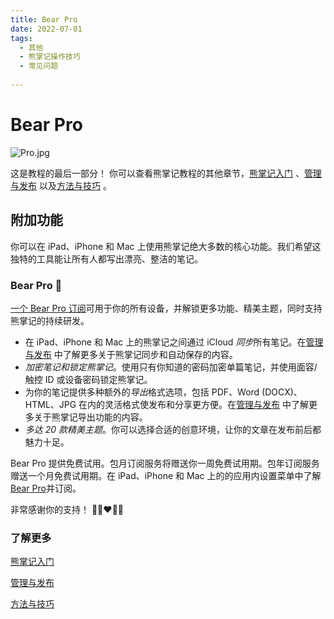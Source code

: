 ```yaml
---
title: Bear Pro
date: 2022-07-01
tags:
  - 其他 
  - 熊掌记操作技巧 
  - 常见问题 
 
---
```


# Bear Pro
![Pro.jpg](/notes/note_images/SFNoteIntro2_File0/Pro.jpg)

这是教程的最后一部分！ 你可以查看熊掌记教程的其他章节，[熊掌记入门](/notes/2021/12/01/熊掌记入门/)
、[管理与发布](/notes/2021/12/01/管理与发布/)
以及[方法与技巧](/notes/2021/12/01/方法与技巧/)
。

## 附加功能
你可以在 iPad、iPhone 和 Mac 上使用熊掌记绝大多数的核心功能。我们希望这独特的工具能让所有人都写出漂亮、整洁的笔记。

### Bear Pro 🚀
[一个 Bear Pro 订阅](bear://x-callback-url/open-bear-pro)可用于你的所有设备，并解锁更多功能、精美主题，同时支持熊掌记的持续研发。

* 在 iPad、iPhone 和 Mac 上的熊掌记之间通过 iCloud *同步*所有笔记。在[管理与发布](/notes/2021/12/01/管理与发布/)
中了解更多关于熊掌记同步和自动保存的内容。
* *加密笔记和锁定熊掌记*。使用只有你知道的密码加密单篇笔记，并使用面容/触控 ID 或设备密码锁定熊掌记。
* 为你的笔记提供多种额外的*导出*格式选项，包括 PDF、Word (DOCX)、HTML、JPG 在内的灵活格式使发布和分享更方便。在[管理与发布](/notes/2021/12/01/管理与发布/)
中了解更多关于熊掌记导出功能的内容。
* *多达 20 款精美主题*。你可以选择合适的创意环境，让你的文章在发布前后都魅力十足。

Bear Pro 提供免费试用。包月订阅服务将赠送你一周免费试用期。包年订阅服务赠送一个月免费试用期。在 iPad、iPhone 和 Mac 上的的应用内设置菜单中了解[Bear Pro](bear://x-callback-url/open-bear-pro)并订阅。

非常感谢你的支持！
🐻🎉❤️📝😊

### 了解更多
[熊掌记入门](/notes/2021/12/01/熊掌记入门/)

[管理与发布](/notes/2021/12/01/管理与发布/)

[方法与技巧](/notes/2021/12/01/方法与技巧/)


